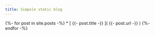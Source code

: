 ```yaml
---
title: Simpole static blog
---
```

{%- for post in site.posts -%}
    * [ {{- post.title -}} ]( {{- post.url -}} )
{%- endfor -%}
